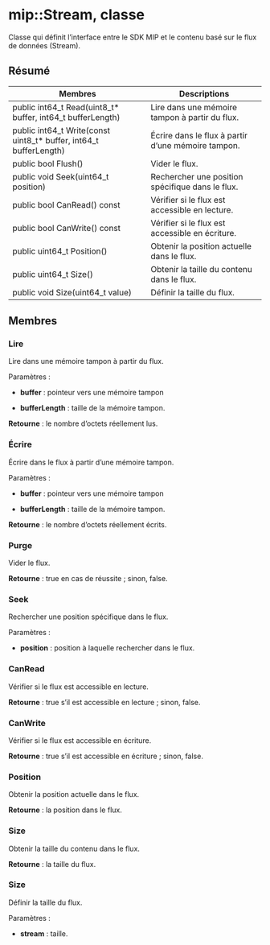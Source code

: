 # <a name="class-mipstream"></a>mip::Stream, classe 
Classe qui définit l’interface entre le SDK MIP et le contenu basé sur le flux de données (Stream).
  
## <a name="summary"></a>Résumé
 Membres                        | Descriptions                                
--------------------------------|---------------------------------------------
 public int64_t Read(uint8_t* buffer, int64_t bufferLength)  |  Lire dans une mémoire tampon à partir du flux.
 public int64_t Write(const uint8_t* buffer, int64_t bufferLength)  |  Écrire dans le flux à partir d’une mémoire tampon.
 public bool Flush()  |  Vider le flux.
 public void Seek(uint64_t position)  |  Rechercher une position spécifique dans le flux.
 public bool CanRead() const  |  Vérifier si le flux est accessible en lecture.
 public bool CanWrite() const  |  Vérifier si le flux est accessible en écriture.
 public uint64_t Position()  |  Obtenir la position actuelle dans le flux.
 public uint64_t Size()  |  Obtenir la taille du contenu dans le flux.
 public void Size(uint64_t value)  |  Définir la taille du flux.
  
## <a name="members"></a>Membres
  
### <a name="read"></a>Lire
Lire dans une mémoire tampon à partir du flux.

Paramètres :  
* **buffer** : pointeur vers une mémoire tampon 


* **bufferLength** : taille de la mémoire tampon. 



  
**Retourne** : le nombre d’octets réellement lus.
  
### <a name="write"></a>Écrire
Écrire dans le flux à partir d’une mémoire tampon.

Paramètres :  
* **buffer** : pointeur vers une mémoire tampon 


* **bufferLength** : taille de la mémoire tampon. 



  
**Retourne** : le nombre d’octets réellement écrits.
  
### <a name="flush"></a>Purge
Vider le flux.

  
**Retourne** : true en cas de réussite ; sinon, false.
  
### <a name="seek"></a>Seek
Rechercher une position spécifique dans le flux.

Paramètres :  
* **position** : position à laquelle rechercher dans le flux.


  
### <a name="canread"></a>CanRead
Vérifier si le flux est accessible en lecture.

  
**Retourne** : true s’il est accessible en lecture ; sinon, false.
  
### <a name="canwrite"></a>CanWrite
Vérifier si le flux est accessible en écriture.

  
**Retourne** : true s’il est accessible en écriture ; sinon, false.
  
### <a name="position"></a>Position
Obtenir la position actuelle dans le flux.

  
**Retourne** : la position dans le flux.
  
### <a name="size"></a>Size
Obtenir la taille du contenu dans le flux.

  
**Retourne** : la taille du flux.
  
### <a name="size"></a>Size
Définir la taille du flux.

Paramètres :  
* **stream** : taille.

